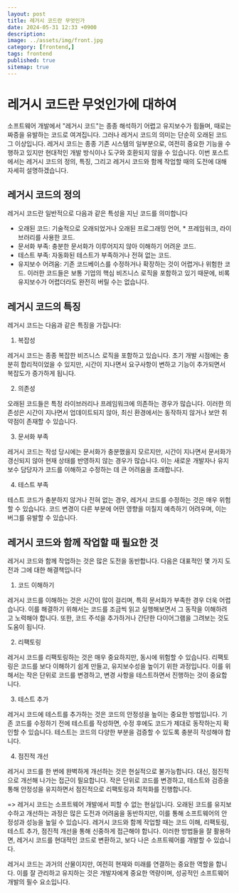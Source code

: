 ```yaml
---
layout: post
title: 레거시 코드란 무엇인가
date: 2024-05-31 12:33 +0900
description: 
image: ../assets/img/front.jpg
category: [frontend,]
tags: frontend
published: true
sitemap: true
---
```


# 레거시 코드란 무엇인가에 대하여

소프트웨어 개발에서 "레거시 코드"는 종종 해석하기 어렵고 유지보수가 힘들며, 때로는 짜증을 유발하는 코드로 여겨집니다. 그러나 레거시 코드의 의미는 단순히 오래된 코드 그 이상입니다. 레거시 코드는 종종 기존 시스템의 일부분으로, 여전히 중요한 기능을 수행하고 있지만 현대적인 개발 방식이나 도구와 호환되지 않을 수 있습니다. 이번 포스트에서는 레거시 코드의 정의, 특징, 그리고 레거시 코드와 함께 작업할 때의 도전에 대해 자세히 설명하겠습니다.

## 레거시 코드의 정의

레거시 코드란 일반적으로 다음과 같은 특성을 지닌 코드를 의미합니다

* 오래된 코드: 기술적으로 오래되었거나 오래된 프로그래밍 언어, * 프레임워크, 라이브러리를 사용한 코드.
* 문서화 부족: 충분한 문서화가 이루어지지 않아 이해하기 어려운 코드.
* 테스트 부족: 자동화된 테스트가 부족하거나 전혀 없는 코드.
* 유지보수 어려움: 기존 코드베이스를 수정하거나 확장하는 것이 어렵거나 위험한 코드.
이러한 코드들은 보통 기업의 핵심 비즈니스 로직을 포함하고 있기 때문에, 비록 유지보수가 어렵더라도 완전히 버릴 수는 없습니다.

## 레거시 코드의 특징

레거시 코드는 다음과 같은 특징을 가집니다:

1. 복잡성

레거시 코드는 종종 복잡한 비즈니스 로직을 포함하고 있습니다. 초기 개발 시점에는 충분히 합리적이었을 수 있지만, 시간이 지나면서 요구사항이 변하고 기능이 추가되면서 복잡도가 증가하게 됩니다.

2. 의존성

오래된 코드들은 특정 라이브러리나 프레임워크에 의존하는 경우가 많습니다. 이러한 의존성은 시간이 지나면서 업데이트되지 않아, 최신 환경에서는 동작하지 않거나 보안 취약점이 존재할 수 있습니다.

3. 문서화 부족

레거시 코드는 작성 당시에는 문서화가 충분했을지 모르지만, 시간이 지나면서 문서화가 갱신되지 않아 현재 상태를 반영하지 않는 경우가 많습니다. 이는 새로운 개발자나 유지보수 담당자가 코드를 이해하고 수정하는 데 큰 어려움을 초래합니다.

4. 테스트 부족

테스트 코드가 충분하지 않거나 전혀 없는 경우, 레거시 코드를 수정하는 것은 매우 위험할 수 있습니다. 코드 변경이 다른 부분에 어떤 영향을 미칠지 예측하기 어려우며, 이는 버그를 유발할 수 있습니다.

## 레거시 코드와 함께 작업할 때 필요한 것

레거시 코드와 함께 작업하는 것은 많은 도전을 동반합니다. 다음은 대표적인 몇 가지 도전과 그에 대한 해결책입니다

1. 코드 이해하기

레거시 코드를 이해하는 것은 시간이 많이 걸리며, 특히 문서화가 부족한 경우 더욱 어렵습니다. 이를 해결하기 위해서는 코드를 조금씩 읽고 실행해보면서 그 동작을 이해하려고 노력해야 합니다. 또한, 코드 주석을 추가하거나 간단한 다이어그램을 그려보는 것도 도움이 됩니다.

2. 리팩토링

레거시 코드를 리팩토링하는 것은 매우 중요하지만, 동시에 위험할 수 있습니다. 리팩토링은 코드를 보다 이해하기 쉽게 만들고, 유지보수성을 높이기 위한 과정입니다. 이를 위해서는 작은 단위로 코드를 변경하고, 변경 사항을 테스트하면서 진행하는 것이 중요합니다.

3. 테스트 추가

레거시 코드에 테스트를 추가하는 것은 코드의 안정성을 높이는 중요한 방법입니다. 기존 코드를 수정하기 전에 테스트를 작성하면, 수정 후에도 코드가 제대로 동작하는지 확인할 수 있습니다. 테스트는 코드의 다양한 부분을 검증할 수 있도록 충분히 작성해야 합니다.

4. 점진적 개선

레거시 코드를 한 번에 완벽하게 개선하는 것은 현실적으로 불가능합니다. 대신, 점진적으로 개선해 나가는 접근이 필요합니다. 작은 단위로 코드를 변경하고, 테스트와 검증을 통해 안정성을 유지하면서 점진적으로 리팩토링과 최적화를 진행합니다.

=> 레거시 코드는 소프트웨어 개발에서 피할 수 없는 현실입니다. 오래된 코드를 유지보수하고 개선하는 과정은 많은 도전과 어려움을 동반하지만, 이를 통해 소프트웨어의 안정성과 성능을 높일 수 있습니다. 레거시 코드와 함께 작업할 때는 코드 이해, 리팩토링, 테스트 추가, 점진적 개선을 통해 신중하게 접근해야 합니다. 이러한 방법들을 잘 활용하면, 레거시 코드를 현대적인 코드로 변환하고, 보다 나은 소프트웨어를 개발할 수 있습니다.

레거시 코드는 과거의 산물이지만, 여전히 현재와 미래를 연결하는 중요한 역할을 합니다. 이를 잘 관리하고 유지하는 것은 개발자에게 중요한 역량이며, 성공적인 소프트웨어 개발의 필수 요소입니다.

